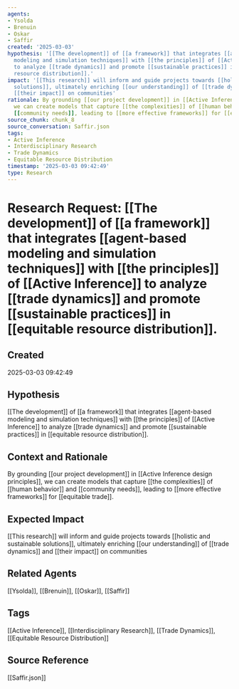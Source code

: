 ```yaml
---
agents:
- Ysolda
- Brenuin
- Oskar
- Saffir
created: '2025-03-03'
hypothesis: '[[The development]] of [[a framework]] that integrates [[agent-based
  modeling and simulation techniques]] with [[the principles]] of [[Active Inference]]
  to analyze [[trade dynamics]] and promote [[sustainable practices]] in [[equitable
  resource distribution]].'
impact: '[[This research]] will inform and guide projects towards [[holistic and sustainable
  solutions]], ultimately enriching [[our understanding]] of [[trade dynamics]] and
  [[their impact]] on communities'
rationale: By grounding [[our project development]] in [[Active Inference design principles]],
  we can create models that capture [[the complexities]] of [[human behavior]] and
  [[community needs]], leading to [[more effective frameworks]] for [[equitable trade]].
source_chunk: chunk_8
source_conversation: Saffir.json
tags:
- Active Inference
- Interdisciplinary Research
- Trade Dynamics
- Equitable Resource Distribution
timestamp: '2025-03-03 09:42:49'
type: Research
---
```


# Research Request: [[The development]] of [[a framework]] that integrates [[agent-based modeling and simulation techniques]] with [[the principles]] of [[Active Inference]] to analyze [[trade dynamics]] and promote [[sustainable practices]] in [[equitable resource distribution]].

## Created
2025-03-03 09:42:49

## Hypothesis
[[The development]] of [[a framework]] that integrates [[agent-based modeling and simulation techniques]] with [[the principles]] of [[Active Inference]] to analyze [[trade dynamics]] and promote [[sustainable practices]] in [[equitable resource distribution]].

## Context and Rationale
By grounding [[our project development]] in [[Active Inference design principles]], we can create models that capture [[the complexities]] of [[human behavior]] and [[community needs]], leading to [[more effective frameworks]] for [[equitable trade]].

## Expected Impact
[[This research]] will inform and guide projects towards [[holistic and sustainable solutions]], ultimately enriching [[our understanding]] of [[trade dynamics]] and [[their impact]] on communities

## Related Agents
[[Ysolda]], [[Brenuin]], [[Oskar]], [[Saffir]]

## Tags
[[Active Inference]], [[Interdisciplinary Research]], [[Trade Dynamics]], [[Equitable Resource Distribution]]

## Source Reference
[[Saffir.json]]

